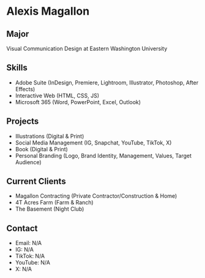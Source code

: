 <!-- Swap profile picture for a professional photo -->
# Alexis Magallon

<!-- Include Web Certificate -->
## Major
Visual Communication Design at Eastern Washington University

<!-- Resume Adjectives? -->
## Skills
* Adobe Suite (InDesign, Premiere, Lightroom, Illustrator, Photoshop, After Effects)
* Interactive Web (HTML, CSS, JS)
* Microsoft 365 (Word, PowerPoint, Excel, Outlook)


<!--Include in Portfolio (Insporation, Process, Drafts, Final, Summary)
Create social media accounts and links -->
## Projects
* Illustrations (Digital & Print)
* Social Media Management (IG, Snapchat, YouTube, TikTok, X)
* Book (Digital & Print)
* Personal Branding (Logo, Brand Identity, Management, Values, Target Audience)  

## Current Clients
* Magallon Contracting (Private Contractor/Construction & Home)
* 4T Acres Farm (Farm & Ranch)
* The Basement (Night Club)

## Contact
* Email: N/A
* IG: N/A
* TikTok: N/A
* YouTube: N/A
* X: N/A
<!--
**amagallon41/amagallon41** is a ✨ _special_ ✨ repository because its `README.md` (this file) appears on your GitHub profile.

Here are some ideas to get you started:

- 🔭 I’m currently working on ...
- 🌱 I’m currently learning ...
- 👯 I’m looking to collaborate on ...
- 🤔 I’m looking for help with ...
- 💬 Ask me about ...
- 📫 How to reach me: ...
- 😄 Pronouns: ...
- ⚡ Fun fact: ...
-->
